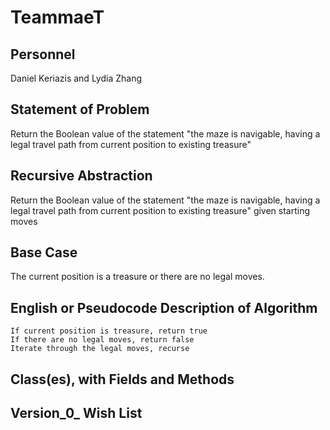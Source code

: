 # TeammaeT

## Personnel

Daniel Keriazis and Lydia Zhang

## Statement of Problem

Return the Boolean value of the statement "the maze is navigable, having a legal travel path from current position to existing treasure"

## Recursive Abstraction

Return the Boolean value of the statement "the maze is navigable, having a legal travel path from current position to existing treasure" given starting moves

## Base Case

The current position is a treasure or there are no legal moves.

## English or Pseudocode Description of Algorithm

    If current position is treasure, return true
    If there are no legal moves, return false
    Iterate through the legal moves, recurse

## Class(es), with Fields and Methods

## Version_0_ Wish List
